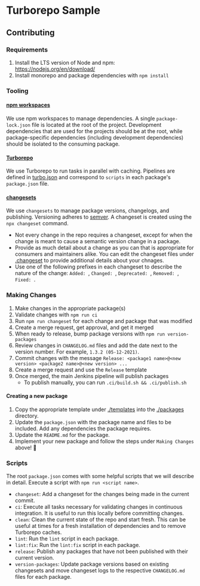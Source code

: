 # Turborepo Sample



## Contributing

### Requirements

1. Install the LTS version of Node and npm: https://nodejs.org/en/download/
2. Install monorepo and package dependencies with `npm install`

### Tooling

#### [npm workspaces](https://docs.npmjs.com/cli/v8/using-npm/workspaces)

We use npm workspaces to manage dependencies. A single `package-lock.json` file is located at the root of the project. Development dependencies that are used for the projects should be at the root, while package-specific dependencies (including development dependencies) should be isolated to the consuming package.

#### [Turborepo](https://turborepo.org/)

We use Turborepo to run tasks in parallel with caching. Pipelines are defined in [turbo.json](./turbo.json) and correspond to `scripts` in each package's `package.json` file.

#### [changesets](https://github.com/changesets/changesets)

We use `changesets` to manage package versions, changelogs, and publishing. Versioning adheres to [semver](https://semver.org/). A changeset is created using the `npx changeset` command.

- Not every change in the repo requires a changeset, except for when the change is meant to cause a semantic version change in a package.
- Provide as much detail about a change as you can that is appropriate for consumers and maintainers alike. You can edit the changeset files under [.changeset](.changeset) to provide additional details about your chnages.
- Use one of the following prefixes in each changeset to describe the nature of the change: `Added: `, `Changed: `, `Deprecated: `, `Removed: `, `Fixed: `.

### Making Changes

1. Make changes in the appropriate package(s)
2. Validate changes with `npm run ci`
3. Run `npm run changeset` for each change and package that was modified
4. Create a merge request, get approval, and get it merged
5. When ready to release, bump package versions with `npm run version-packages`
6. Review changes in `CHANGELOG.md` files and add the date next to the version number. For example, `1.3.2 (05-12-2021)`.
7. Commit changes with the message `Release: <package1 name>@<new version> <package2 name>@<new version> ...`
8. Create a merge request and use the `Release` template
9. Once merged, the main Jenkins pipeline will publish packages
   - To publish manually, you can run `.ci/build.sh && .ci/publish.sh`

#### Creating a new package

1. Copy the appropriate template under [./templates](./templates) into the [./packages](./packages) directory.
2. Update the `package.json` with the package name and files to be included. Add any dependencies the package requires.
3. Update the `README.md` for the package.
4. Implement your new package and follow the steps under `Making Changes` above! 🚀

### Scripts

The root `package.json` comes with some helpful scripts that we will describe in detail. Execute a script with `npm run <script name>`.

- `changeset`: Add a changeset for the changes being made in the current commit.
- `ci`: Execute all tasks necessary for validating changes in continuous integration. It is useful to run this locally before committing changes.
- `clean`: Clean the current state of the repo and start fresh. This can be useful at times for a fresh installation of dependencies and to remove Turborepo caches.
- `lint`: Run the `lint` script in each package.
- `lint:fix`: Run the `lint:fix` script in each package.
- `release`: Publish any packages that have not been published with their current version.
- `version-packages`: Update package versions based on existing changesets and move changeset logs to the respective `CHANGELOG.md` files for each package.
